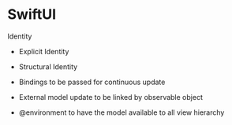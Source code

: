 # SwiftUI

Identity
 - Explicit Identity
 - Structural Identity

- Bindings to be passed for continuous update
- External model update to be linked by observable object
- @environment to have the model available to all view hierarchy